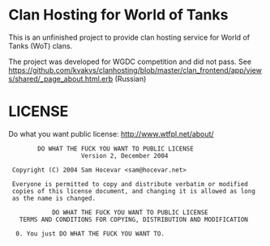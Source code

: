 # Clan Hosting for World of Tanks

This is an unfinished project to provide clan hosting service for World of Tanks (WoT) clans.

The project was developed for WGDC competition and did not pass. See https://github.com/kvakvs/clanhosting/blob/master/clan_frontend/app/views/shared/_page_about.html.erb (Russian)

# LICENSE

Do what you want public license: http://www.wtfpl.net/about/

```
        DO WHAT THE FUCK YOU WANT TO PUBLIC LICENSE 
                    Version 2, December 2004 

 Copyright (C) 2004 Sam Hocevar <sam@hocevar.net> 

 Everyone is permitted to copy and distribute verbatim or modified 
 copies of this license document, and changing it is allowed as long 
 as the name is changed. 

            DO WHAT THE FUCK YOU WANT TO PUBLIC LICENSE 
   TERMS AND CONDITIONS FOR COPYING, DISTRIBUTION AND MODIFICATION 

  0. You just DO WHAT THE FUCK YOU WANT TO.
```
